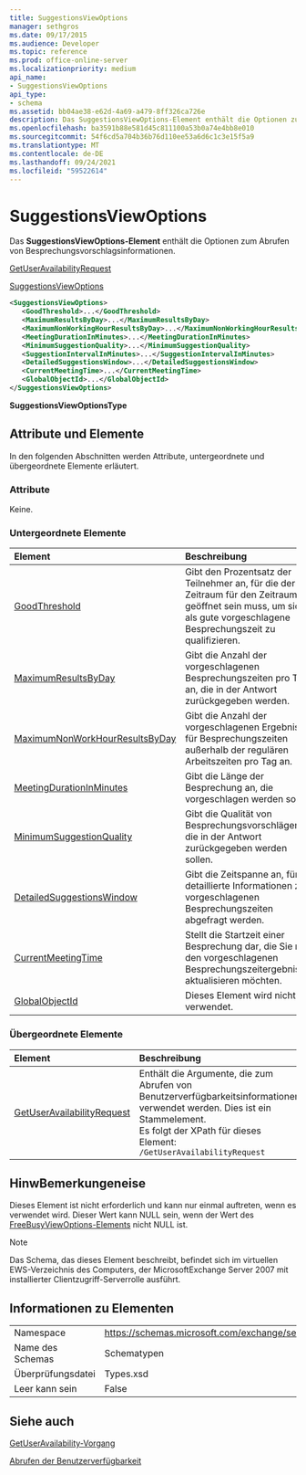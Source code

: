 ```yaml
---
title: SuggestionsViewOptions
manager: sethgros
ms.date: 09/17/2015
ms.audience: Developer
ms.topic: reference
ms.prod: office-online-server
ms.localizationpriority: medium
api_name:
- SuggestionsViewOptions
api_type:
- schema
ms.assetid: bb04ae38-e62d-4a69-a479-8ff326ca726e
description: Das SuggestionsViewOptions-Element enthält die Optionen zum Abrufen von Besprechungsvorschlagsinformationen.
ms.openlocfilehash: ba3591b88e581d45c811100a53b0a74e4bb8e010
ms.sourcegitcommit: 54f6cd5a704b36b76d110ee53a6d6c1c3e15f5a9
ms.translationtype: MT
ms.contentlocale: de-DE
ms.lasthandoff: 09/24/2021
ms.locfileid: "59522614"
---
```

# <a name="suggestionsviewoptions"></a>SuggestionsViewOptions

Das **SuggestionsViewOptions-Element** enthält die Optionen zum Abrufen von Besprechungsvorschlagsinformationen. 
  
[GetUserAvailabilityRequest](getuseravailabilityrequest.md)
  
[SuggestionsViewOptions](suggestionsviewoptions.md)
  
```xml
<SuggestionsViewOptions>
   <GoodThreshold>...</GoodThreshold>
   <MaximumResultsByDay>...</MaximumResultsByDay>
   <MaximumNonWorkingHourResultsByDay>...</MaximumNonWorkingHourResultsByDay>
   <MeetingDurationInMinutes>...</MeetingDurationInMinutes>
   <MinimumSuggestionQuality>...</MinimumSuggestionQuality>
   <SuggestionIntervalInMinutes>...</SuggestionIntervalInMinutes>
   <DetailedSuggestionsWindow>...</DetailedSuggestionsWindow>
   <CurrentMeetingTime>...</CurrentMeetingTime>
   <GlobalObjectId>...</GlobalObjectId>
</SuggestionsViewOptions>
```

 **SuggestionsViewOptionsType**
## <a name="attributes-and-elements"></a>Attribute und Elemente

In den folgenden Abschnitten werden Attribute, untergeordnete und übergeordnete Elemente erläutert.
  
### <a name="attributes"></a>Attribute

Keine.
  
### <a name="child-elements"></a>Untergeordnete Elemente

|**Element**|**Beschreibung**|
|:-----|:-----|
|[GoodThreshold](goodthreshold.md) <br/> |Gibt den Prozentsatz der Teilnehmer an, für die der Zeitraum für den Zeitraum geöffnet sein muss, um sich als gute vorgeschlagene Besprechungszeit zu qualifizieren.  <br/> |
|[MaximumResultsByDay](maximumresultsbyday.md) <br/> |Gibt die Anzahl der vorgeschlagenen Besprechungszeiten pro Tag an, die in der Antwort zurückgegeben werden.  <br/> |
|[MaximumNonWorkHourResultsByDay](maximumnonworkhourresultsbyday.md) <br/> |Gibt die Anzahl der vorgeschlagenen Ergebnisse für Besprechungszeiten außerhalb der regulären Arbeitszeiten pro Tag an.  <br/> |
|[MeetingDurationInMinutes](meetingdurationinminutes.md) <br/> |Gibt die Länge der Besprechung an, die vorgeschlagen werden soll.  <br/> |
|[MinimumSuggestionQuality](minimumsuggestionquality.md) <br/> |Gibt die Qualität von Besprechungsvorschlägen an, die in der Antwort zurückgegeben werden sollen.  <br/> |
|[DetailedSuggestionsWindow](detailedsuggestionswindow.md) <br/> |Gibt die Zeitspanne an, für die detaillierte Informationen zu vorgeschlagenen Besprechungszeiten abgefragt werden.  <br/> |
|[CurrentMeetingTime](currentmeetingtime.md) <br/> |Stellt die Startzeit einer Besprechung dar, die Sie mit den vorgeschlagenen Besprechungszeitergebnissen aktualisieren möchten.  <br/> |
|[GlobalObjectId](globalobjectid.md) <br/> |Dieses Element wird nicht verwendet.  <br/> |
   
### <a name="parent-elements"></a>Übergeordnete Elemente

|**Element**|**Beschreibung**|
|:-----|:-----|
|[GetUserAvailabilityRequest](getuseravailabilityrequest.md) <br/> |Enthält die Argumente, die zum Abrufen von Benutzerverfügbarkeitsinformationen verwendet werden. Dies ist ein Stammelement.  <br/> Es folgt der XPath für dieses Element:  <br/>  `/GetUserAvailabilityRequest` <br/> |
   
## <a name="remarks"></a>HinwBemerkungeneise

Dieses Element ist nicht erforderlich und kann nur einmal auftreten, wenn es verwendet wird. Dieser Wert kann NULL sein, wenn der Wert des [FreeBusyViewOptions-Elements](freebusyviewoptions.md) nicht NULL ist. 
  
> [!NOTE]
> Das Schema, das dieses Element beschreibt, befindet sich im virtuellen EWS-Verzeichnis des Computers, der MicrosoftExchange Server 2007 mit installierter Clientzugriff-Serverrolle ausführt. 
  
## <a name="element-information"></a>Informationen zu Elementen

|||
|:-----|:-----|
|Namespace  <br/> |https://schemas.microsoft.com/exchange/services/2006/types  <br/> |
|Name des Schemas  <br/> |Schematypen  <br/> |
|Überprüfungsdatei  <br/> |Types.xsd  <br/> |
|Leer kann sein  <br/> |False  <br/> |
   
## <a name="see-also"></a>Siehe auch



[GetUserAvailability-Vorgang](getuseravailability-operation.md)


[Abrufen der Benutzerverfügbarkeit](https://msdn.microsoft.com/library/d4133fcb-9b0f-4e6b-aadf-a389da83516a%28Office.15%29.aspx)

